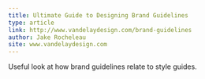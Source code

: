 ```yaml
---
title: Ultimate Guide to Designing Brand Guidelines
type: article
link: http://www.vandelaydesign.com/brand-guidelines
author: Jake Rocheleau
site: www.vandelaydesign.com
---
```


Useful look at how brand guidelines relate to style guides.
